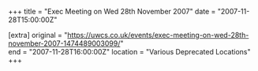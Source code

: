 +++
title = "Exec Meeting on Wed 28th November 2007"
date = "2007-11-28T15:00:00Z"

[extra]
original = "https://uwcs.co.uk/events/exec-meeting-on-wed-28th-november-2007-1474489003099/"    
end = "2007-11-28T16:00:00Z"
location = "Various Deprecated Locations"
+++



